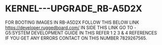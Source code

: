 # KERNEL---UPGRADE_RB-A5D2X
FOR BOOTING IMAGES IN RB-A5D2X FOLLOW THIS BELOW LINK
https://developer.ruggedboard.com/ 
IN SIDE THIS LINK GO TO -G5:SYSTEM DEVELOPMENT GUIDE IN THIS REFER 1 2 3 & 4 REFERENCES
IF YOU GET ANY ERRORS CONTACT ON THIS NUMBER 7829267565.
